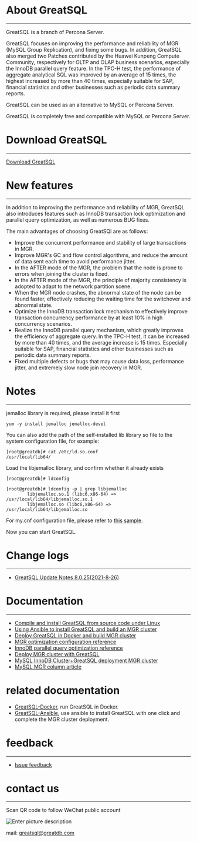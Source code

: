 # About GreatSQL
---

GreatSQL is a branch of Percona Server.

GreatSQL focuses on improving the performance and reliability of MGR (MySQL Group Replication), and fixing some bugs. In addition, GreatSQL also merged two Patches contributed by the Huawei Kunpeng Compute Community, respectively for OLTP and OLAP business scenarios, especially the InnoDB parallel query feature. In the TPC-H test, the performance of aggregate analytical SQL was improved by an average of 15 times, the highest increased by more than 40 times, especially suitable for SAP, financial statistics and other businesses such as periodic data summary reports.

GreatSQL can be used as an alternative to MySQL or Percona Server.

GreatSQL is completely free and compatible with MySQL or Percona Server.


# Download GreatSQL
---

[Download GreatSQL](https://github.com/GreatSQL/GreatSQL/releases)


# New features
---
In addition to improving the performance and reliability of MGR, GreatSQL also introduces features such as InnoDB transaction lock optimization and parallel query optimization, as well as numerous BUG fixes.

The main advantages of choosing GreatSQl are as follows:

- Improve the concurrent performance and stability of large transactions in MGR.
- Improve MGR's GC and flow control algorithms, and reduce the amount of data sent each time to avoid performance jitter.
- In the AFTER mode of the MGR, the problem that the node is prone to errors when joining the cluster is fixed.
- In the AFTER mode of the MGR, the principle of majority consistency is adopted to adapt to the network partition scene.
- When the MGR node crashes, the abnormal state of the node can be found faster, effectively reducing the waiting time for the switchover and abnormal state.
- Optimize the InnoDB transaction lock mechanism to effectively improve transaction concurrency performance by at least 10% in high concurrency scenarios.
- Realize the InnoDB parallel query mechanism, which greatly improves the efficiency of aggregate query. In the TPC-H test, it can be increased by more than 40 times, and the average increase is 15 times. Especially suitable for SAP, financial statistics and other businesses such as periodic data summary reports.
- Fixed multiple defects or bugs that may cause data loss, performance jitter, and extremely slow node join recovery in MGR.

# Notes
---
jemalloc library is required, please install it first
```
yum -y install jemalloc jemalloc-devel
```

You can also add the path of the self-installed lib library so file to the system configuration file, for example:
```
[root@greatdb]# cat /etc/ld.so.conf
/usr/local/lib64/
```

Load the libjemalloc library, and confirm whether it already exists
```
[root@greatdb]# ldconfig

[root@greatdb]# ldconfig -p | grep libjemalloc
        libjemalloc.so.1 (libc6,x86-64) => /usr/local/lib64/libjemalloc.so.1
        libjemalloc.so (libc6,x86-64) => /usr/local/lib64/libjemalloc.so
```

For my.cnf configuration file, please refer to [this sample](https://github.com/GreatSQL/GreatSQL-Doc/blob/main/docs/my.cnf-example).

Now you can start GreatSQL.


# Change logs
---
- [GreatSQL Update Notes 8.0.25(2021-8-26)](https://github.com/GreatSQL/GreatSQL-Doc/blob/main/relnotes/changes-greatsql-8-0-25-20210826.md)



# Documentation
---
- [Compile and install GreatSQL from source code under Linux](https://github.com/GreatSQL/GreatSQL-Doc/blob/main/docs/build-greatsql-with-source.md)
- [Using Ansible to install GreatSQL and build an MGR cluster](https://github.com/GreatSQL/GreatSQL-Doc/blob/main/docs/install-greatsql-with-ansible.md)
- [Deploy GreatSQL in Docker and build MGR cluster](https://github.com/GreatSQL/GreatSQL-Doc/blob/main/docs/install-greatsql-with-docker.md)
- [MGR optimization configuration reference](https://github.com/GreatSQL/GreatSQL-Doc/blob/main/docs/mgr-best-options-ref.md)
- [InnoDB parallel query optimization reference](https://github.com/GreatSQL/GreatSQL-Doc/blob/main/docs/innodb-parallel-execute.md)
- [Deploy MGR cluster with GreatSQL](https://github.com/GreatSQL/GreatSQL-Doc/blob/main/docs/using-greatsql-to-build-mgr-and-node-manage.md)
- [MySQL InnoDB Cluster+GreatSQL deployment MGR cluster](https://github.com/GreatSQL/GreatSQL-Doc/blob/main/docs/mysql-innodb-cluster-with-greatsql.md)
- [MySQL MGR column article](https://mp.weixin.qq.com/mp/homepage?__biz=MjM5NzAzMTY4NQ==&hid=16&sn=9d3d21966d850dcf158e5b676d9060ed&scene=18#wechat_redirect)

# related documentation
- [GreatSQL-Docker](https://github.com/GreatSQL/GreatSQL-Docker), run GreatSQL in Docker.
- [GreatSQL-Ansible](https://github.com/GreatSQL/GreatSQL-Ansible), use ansible to install GreatSQL with one click and complete the MGR cluster deployment.

# feedback
---
- [Issue feedback](https://github.com/GreatSQL/GreatSQL-Doc/issues)


# contact us
---

Scan QR code to follow WeChat public account

![Enter picture description](https://images.gitee.com/uploads/images/2021/0802/141935_2ea2c196_8779455.jpeg "greatsql community-wx-qrcode-0.5m.jpg")

mail: greatsql@greatdb.com
